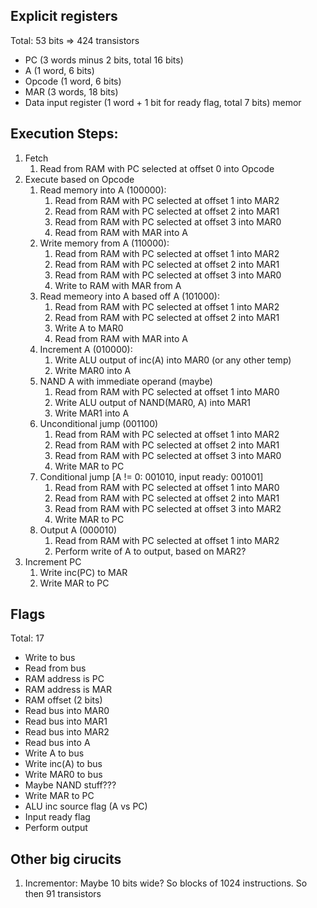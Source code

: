 ## Explicit registers
Total: 53 bits => 424 transistors

 - PC (3 words minus 2 bits, total 16 bits)
 - A (1 word, 6 bits)
 - Opcode (1 word, 6 bits)
 - MAR (3 words, 18 bits)
 - Data input register (1 word + 1 bit for ready flag, total 7 bits)
memor
## Execution Steps:
 1. Fetch
    1. Read from RAM with PC selected at offset 0 into Opcode
 2. Execute based on Opcode
    1. Read memory into A (100000):
        1. Read from RAM with PC selected at offset 1 into MAR2
        2. Read from RAM with PC selected at offset 2 into MAR1
        3. Read from RAM with PC selected at offset 3 into MAR0
        4. Read from RAM with MAR into A
    2. Write memory from A (110000):
        1. Read from RAM with PC selected at offset 1 into MAR2
        2. Read from RAM with PC selected at offset 2 into MAR1
        3. Read from RAM with PC selected at offset 3 into MAR0
        4. Write to RAM with MAR from A
    3. Read memeory into A based off A (101000):
        1. Read from RAM with PC selected at offset 1 into MAR2
        2. Read from RAM with PC selected at offset 2 into MAR1
        3. Write A to MAR0
        4. Read from RAM with MAR into A
    4. Increment A (010000):
        1. Write ALU output of inc(A) into MAR0 (or any other temp)
        2. Write MAR0 into A
    5. NAND A with immediate operand (maybe)
        1. Read from RAM with PC selected at offset 1 into MAR0
        2. Write ALU output of NAND(MAR0, A) into MAR1
        3. Write MAR1 into A
    6. Unconditional jump (001100)
        1. Read from RAM with PC selected at offset 1 into MAR2
        2. Read from RAM with PC selected at offset 2 into MAR1
        3. Read from RAM with PC selected at offset 3 into MAR0
        4. Write MAR to PC
    7. Conditional jump [A != 0: 001010, input ready: 001001]
        1. Read from RAM with PC selected at offset 1 into MAR0
        2. Read from RAM with PC selected at offset 2 into MAR1
        3. Read from RAM with PC selected at offset 3 into MAR2
        4. Write MAR to PC
    8. Output A (000010)
        1. Read from RAM with PC selected at offset 1 into MAR2
        2. Perform write of A to output, based on MAR2?
 3. Increment PC
    1. Write inc(PC) to MAR
    2. Write MAR to PC

## Flags
Total: 17

 - Write to bus
 - Read from bus
 - RAM address is PC
 - RAM address is MAR
 - RAM offset (2 bits)
 - Read bus into MAR0
 - Read bus into MAR1
 - Read bus into MAR2
 - Read bus into A
 - Write A to bus
 - Write inc(A) to bus
 - Write MAR0 to bus
 - Maybe NAND stuff???
 - Write MAR to PC
 - ALU inc source flag (A vs PC)
 - Input ready flag
 - Perform output


## Other big cirucits
 1. Incrementor: Maybe 10 bits wide? So blocks of 1024 instructions. So then 91 transistors
